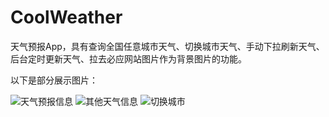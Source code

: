 # CoolWeather
天气预报App，具有查询全国任意城市天气、切换城市天气、手动下拉刷新天气、后台定时更新天气、拉去必应网站图片作为背景图片的功能。

以下是部分展示图片：

![天气预报信息](http://q74ins2ya.bkt.clouddn.com/%E5%B1%95%E7%A4%BA%E5%9B%BE%E7%89%871.png)
![其他天气信息](http://q74ins2ya.bkt.clouddn.com/%E5%B1%95%E7%A4%BA%E5%9B%BE%E7%89%872.png)
![切换城市](http://q74ins2ya.bkt.clouddn.com/%E5%B1%95%E7%A4%BA%E5%9B%BE%E7%89%873.png)
